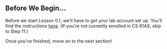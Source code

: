 ## Before We Begin...

Before we start Lesson 0.1, we'll have to get your lab account set up. You'll find the instructions [here](https://docs.google.com/a/berkeley.edu/document/d/1a5tuY3VFxnsxkzu3mI99jghNXyPb_sWhqDf3PpYAR7s/edit?usp=sharing). (If you're not currently enrolled in CS 61AS, skip to Step 11.)

Once you've finished, move on to the next section!

